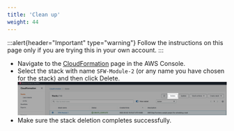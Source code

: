 ```yaml
---
title: 'Clean up'
weight: 44
---
```


:::alert{header="Important" type="warning"}
Follow the instructions on this page only if you are trying this in your own account.
:::

- Navigate to the [CloudFormation](https://console.aws.amazon.com/cloudformation/home?region=us-east-1) page in the AWS Console.
- Select the stack with name `SFW-Module-2` (or any name you have chosen for the stack) and then click Delete.
  ![CloudFormation delete](/static/img/setup/setup-cloudformation-delete.png)
- Make sure the stack deletion completes successfully.
